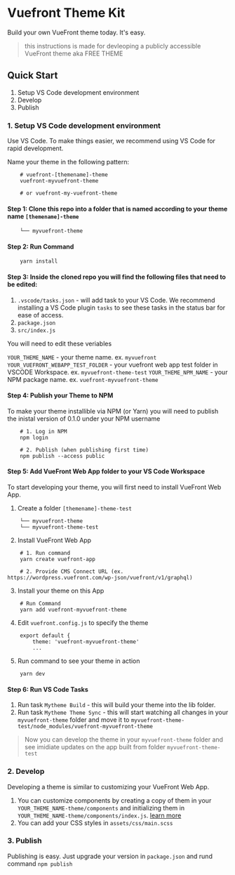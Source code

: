 # Vuefront Theme Kit

Build your own VueFront theme today. It's easy.

> this instructions is made for devleoping a publicly accessible VueFront theme aka FREE THEME

## Quick Start
1. Setup VS Code development environment 
3. Develop
4. Publish

### 1. Setup VS Code development environment 
Use VS Code. To make things easier, we recommend using VS Code for rapid development. 

Name your theme in the following pattern: 
```
    # vuefront-[themename]-theme
    vuefront-myvuefront-theme

    # or vuefront-my-vuefront-theme
```

#### Step 1: Clone this repo into a folder that is named according to your theme name `[themename]-theme`

```
    └── myvuefront-theme
```
#### Step 2: Run Command
```
    yarn install
```
#### Step 3: Inside the cloned repo you will find the following files that need to be edited: 

1. `.vscode/tasks.json` - will add task to your VS Code. We recommend installing a VS Code plugin `tasks` to see these tasks in the status bar for ease of access.
2. `package.json`
3. `src/index.js`

You will need to edit these veriables

`YOUR_THEME_NAME` - your theme name. ex. `myvuefront`
`YOUR_VUEFRONT_WEBAPP_TEST_FOLDER` - your vuefront web app test folder in VSCODE Workspace. ex. `myvuefront-theme-test`
`YOUR_THEME_NPM_NAME` - your NPM package name. ex. `vuefront-myvuefront-theme`

#### Step 4: Publish your Theme to NPM
To make your theme installible via NPM (or Yarn) you will need to publish the inistal version of 0.1.0 under your NPM username

```
    # 1. Log in NPM
    npm login 

    # 2. Publish (when publishing first time)
    npm publish --access public
```

#### Step 5: Add VueFront Web App folder to your VS Code Workspace 
To start developing your theme, you will first need to install VueFront Web App. 

1. Create a folder `[themename]-theme-test`
```
    └── myvuefront-theme
    └── myvuefront-theme-test
```
2. Install VueFront Web App
```
    # 1. Run command 
    yarn create vuefront-app

    # 2. Provide CMS Connect URL (ex. https://wordpress.vuefront.com/wp-json/vuefront/v1/graphql)
```
3. Install your theme on this App
```
    # Run Command
    yarn add vuefront-myvuefront-theme
```
4. Edit `vuefront.config.js` to specify the theme
```
    export default {
        theme: 'vuefront-myvuefront-theme'
        ...
```
5. Run command to see your theme in action
```
    yarn dev
```

#### Step 6: Run VS Code Tasks
1. Run task `Mytheme Build` - this will build your theme into the lib folder.
2. Run task `Mytheme Theme Sync` - this will start watching all changes in your `myvuefront-theme` folder and move it to `myvuefront-theme-test/node_modules/vuefront-myvuefront-theme`

> Now you can develop the theme in your `myvuefront-theme` folder and see imidiate updates on the app built from folder `myvuefront-theme-test`

### 2. Develop
Developing a theme is similar to customizing your VueFront Web App. 
1. You can customize components by creating a copy of them in your `YOUR_THEME_NAME-theme/components` and initializing them in `YOUR_THEME_NAME-theme/components/index.js`. [learn more](https://vuefront.com/develop)
2. You can add your CSS styles in `assets/css/main.scss`

### 3. Publish
Publishing is easy. Just upgrade your version in `package.json` and rund command `npm publish`